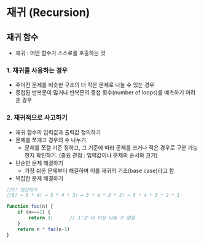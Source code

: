# 재귀 (Recursion)

## 재귀 함수
- 재귀 : 어떤 함수가 스스로를 호출하는 것

### 1. 재귀를 사용하는 경우
- 주어진 문제를 비슷한 구조의 더 작은 문제로 나눌 수 있는 경우
- 중첩된 반복문이 많거나 반복문의 중첩 횟수(number of loops)를 예측하기 어려운 경우

### 2. 재귀적으로 사고하기
- 재귀 함수의 입력값과 출력값 정의하기
- 문제를 쪼개고 경우의 수 나누기
  - 문제를 쪼갤 기준 정하고, 그 기준에 따라 문제를 크거나 작은 경우로 구분 가능한지 확인하기. (중요 관점 : 입력값이나 문제의 순서와 크기) 
- 단순한 문제 해결하기
  - 가장 쉬운 문제부터 해결하며 이를 재귀의 기초(base case)라고 함
- 복잡한 문제 해결하기
```js
//5! 연산하기
//5! = 5 * 4! = 5 * 4 * 3! = 5 * 4 * 3 * 2! = 5 * 4 * 3 * 2 * 1

function fac(n) {
    if (n===1) {
        return 1;      // 1!은 더 이상 나눌 수 없음
    }
    return n * fac(n-1)
}
```
